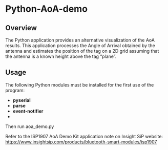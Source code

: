 # Python-AoA-demo

## Overview

The Python application provides an alternative visualization of the AoA results. This application processes the Angle of Arrival obtained by the antenna and estimates the position of the tag on a 2D grid assuming that the antenna is a known height above the tag “plane”.

## Usage

The following Python modules must be installed for the first use of the program:
* **pyserial**
* **parse**
* **event-notifier**
* 
Then run aoa_demo.py

Refer to the ISP1907 AoA Demo Kit application note on Insight SiP website: https://www.insightsip.com/products/bluetooth-smart-modules/isp1907
